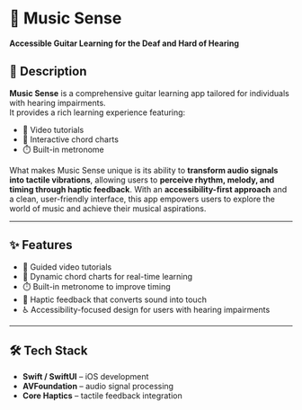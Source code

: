# 🎸 Music Sense  
**Accessible Guitar Learning for the Deaf and Hard of Hearing**

## 📖 Description  
**Music Sense** is a comprehensive guitar learning app tailored for individuals with hearing impairments.  
It provides a rich learning experience featuring:

- 🎥 Video tutorials  
- 🎼 Interactive chord charts  
- ⏱️ Built-in metronome  

What makes Music Sense unique is its ability to **transform audio signals into tactile vibrations**, allowing users to **perceive rhythm, melody, and timing through haptic feedback**. With an **accessibility-first approach** and a clean, user-friendly interface, this app empowers users to explore the world of music and achieve their musical aspirations.

---

## ✨ Features  
- 🎥 Guided video tutorials  
- 🎼 Dynamic chord charts for real-time learning  
- ⏱️ Built-in metronome to improve timing  
- 🤲 Haptic feedback that converts sound into touch  
- ♿ Accessibility-focused design for users with hearing impairments

---

## 🛠️ Tech Stack  
- **Swift / SwiftUI** – iOS development  
- **AVFoundation** – audio signal processing  
- **Core Haptics** – tactile feedback integration  
